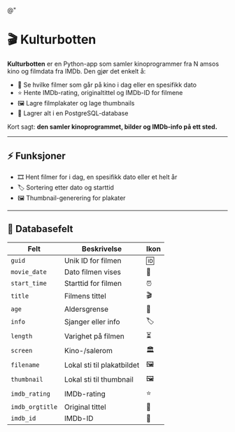 @"
# 🎬 Kulturbotten

**Kulturbotten** er en Python-app som samler kinoprogrammer fra N amsos kino og filmdata fra IMDb. Den gjør det enkelt å:  

- 📅 Se hvilke filmer som går på kino i dag eller en spesifikk dato  
- ⭐ Hente IMDb-rating, originaltittel og IMDb-ID for filmene  
- 🖼️ Lagre filmplakater og lage thumbnails  
- 💾 Lagrer alt i en PostgreSQL-database  

Kort sagt: **den samler kinoprogrammet, bilder og IMDb-info på ett sted.**  

---

## ⚡ Funksjoner

- 🎞️ Hent filmer for i dag, en spesifikk dato eller et helt år  
- 🏷️ Sortering etter dato og starttid  
- 🖼️ Thumbnail-generering for plakater  


---

## 📂 Databasefelt

| Felt | Beskrivelse | Ikon |
|------|-------------|------|
| `guid` | Unik ID for filmen | 🆔 |
| `movie_date` | Dato filmen vises | 📅 |
| `start_time` | Starttid for filmen | ⏰ |
| `title` | Filmens tittel | 🎬 |
| `age` | Aldersgrense | 🔞 |
| `info` | Sjanger eller info | 🏷️ |
| `length` | Varighet på filmen | ⏳ |
| `screen` | Kino-/salerom | 🏛️ |
| `filename` | Lokal sti til plakatbildet | 🖼️ |
| `thumbnail` | Lokal sti til thumbnail | 🖼️ |
| `imdb_rating` | IMDb-rating | ⭐ |
| `imdb_orgtitle` | Original tittel | 📝 |
| `imdb_id` | IMDb-ID | 🔗 |

